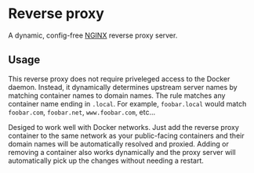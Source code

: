# Reverse proxy
A dynamic, config-free [NGINX] reverse proxy server.

## Usage
This reverse proxy does not require priveleged access to the Docker daemon. Instead, it dynamically determines upstream server names by matching container names to domain names. The rule matches any container name ending in `.local`. For example, `foobar.local` would match `foobar.com`, `foobar.net`, `www.foobar.com`, etc...

Desiged to work well with Docker networks. Just add the reverse proxy container to the same network as your public-facing containers and their domain names will be automatically resolved and proxied. Adding or removing a container also works dynamically and the proxy server will automatically pick up the changes without needing a restart.


[nginx]: http://nginx.org
